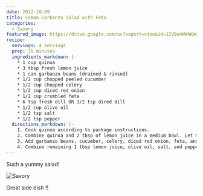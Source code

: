 ```yaml
---
date: 2022-10-09
title: Lemon Garbanzo Salad with Feta
categories:
  - Savory
featured_image: https://drive.google.com/uc?export=view&id=1IV9o4WWkKm6jYs3veS1tEzHJiIwYHDPr
recipe:
  servings: 4 servings
  prep: 15 minutes
  ingredients_markdown: |-
    * 1 cup quinoa
    * 3 tbsp fresh lemon juice
    * 1 can garbanzo beans (drained & rinsed)
    * 1/2 cup chopped peeled cucumber
    * 1/2 cup chopped celery
    * 1/2 cup diced red onion
    * 1/2 cup crumbled feta
    * 6 tsp fresh dill OR 1/2 tsp dired dill
    * 1/2 cup olive oil
    * 1/2 tsp salt
    * 1/2 tsp pepper
  directions_markdown: |-
    1. Cook quinoa according to package instructions.
    2. Combine quinoa and 2 tbsp of lemon juice in a medium bowl. Let mixture stand for 15 minutes.
    3. Add garbanzo beans, cucumber, celery, diced red onion, feta, and dill. Toss gently to combine.
    4. Combine remaining 1 tbsp lemon juice, olive oil, salt, and pepper, stirring with a whisk. Drizzle over quinoa mixture and toss gently.
---
```


Such a yummy salad!

![Savory](https://drive.google.com/uc?export=view&id=1pPr8wZf4jFZPgiE0piNZMiNBFko2JGiC)

Great side dish !!
